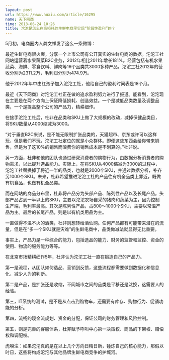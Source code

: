 ```yaml
---
layout: post
url: https://www.huxiu.com/article/16295
name: 天下网商
time: 2013-06-24 10:26
title: 沱沱是怎么在高损耗的生鲜电商里实现“阶段性盈利”的？
---
```

5月初，电商圈内人龚文祥发了这么一条微博：

最近生鲜电商很火爆，分享一个上市公司有公开真实的生鲜电商的数据。沱沱工社网站运营着水果蔬菜B2C业务，2012年相比2011年增长181%。经营包括有机水果蔬菜、海鲜、零食饮料、鲜肉等16个品类共3000多种产品。沱沱工社2012年的营收分别为2311.2万，毛利润分别为474.9万。

他于2012年年中由红孩子加入沱沱工社，他给自己的盈利时间表是18个月。

最近《天下网商》对沱沱工社正在做的追求盈利努力进行了报道。能看到，沱沱现在主要是在两个方向上保证降低损耗、创造效益。一个是减低品类数量及调整品类，一个是提高整个公司的产品力，精耕细作。

在接手沱沱工社后，杜非在品类和SKU上做了大规模的改动，减掉保健品类目，将SKU数量从4000缩减为3000。

“对于垂直B2C来说，是不能无限制扩张品类的，天猫超市、京东或许可以这样玩，但是我们不玩，沱沱工社定位的就是小众群体。即便这些东西会给你带来销售，但是为了这10%的销售而浪费你的销售成本是不划算的。”杜非说。

另一方面，杜非和他的团队也通过研究消费者的购物行为，由数据分析消费者的购物需求，以此提升选品能力。实际上，在将SKU从4000缩减为3000的过程中，沱沱工社替换掉了将近一半的品类，也就是2000个SKU，并通过数据分析，补齐另1000个SKU。未来，杜非希望推进沱沱工社的产品往有机全品类上靠近，既做有机食品，也做有机全品类。

而在网站的商品分布里，杜非将产品分为头部产品、陈列性产品以及长尾产品。头部产品占到一半以上的SKU，主要以沱沱农场自采的猪肉和蔬菜为主，因为控制生产端，毛利率最高。其次是陈列性产品，占800～1000个SKU，主要以常温产品为主。最后的长尾产品，则是以有机类用品为主。

一直做得不温不火的酒类，杜非则想转给酒仙网。任何产品都有可能带来潜在的流量，但是在“多一个SKU就是灾难”的生鲜电商中，品类做减法就显得无比重要。

事实上，产品力是一种综合的能力，包括选品的能力、财务的监管和监控、资金的使用、物流的服务能力等等。

在北京市场精耕细作5年，杜非认为沱沱工社一直在锻造自己的产品力。

第一是流程，从团队如何选品、营销到反馈，这些流程都需要做到数据化和信息化，减少人为的判断。

第二是产品，是扩张还是收缩，不同城市之间的品类是平移还是汰换，这需要人的经验。

第三，IT系统的测试，是不是从点击到购物车，还需要有库存、购物行为、促销功能的分析。

第四，流畅的现金流规划、资金的分配，保证公司的财务管理和风险控制。

第五，则是完善的客服体系，杜非赋予呼叫中心第一决策权、商品的下架权、赔偿权和调配权。

虎嗅注：如果沱沱真的是在以上几个方向日精日新，锤炼自己的核心能力，那假以时日，这些将构成沱沱与其他品牌生鲜电商竞争的护城河。

